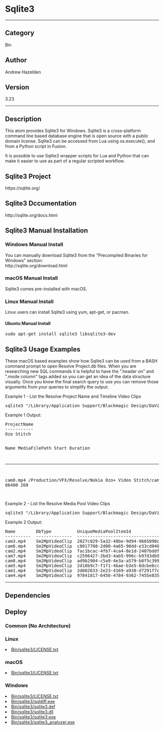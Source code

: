 # Sqlite3
___

## Category
Bin

## Author
Andrew Hazelden

## Version
3.23

___

## Description
<p>This atom provides Sqlite3 for Windows. Sqlite3 is a cross-platform command line based database engine that is open source with a public domain license. Sqlite3 can be accessed from Lua using os.execute(), and from a Python script in Fusion.</p>

<p>It is possible to use Sqlite3 wrapper scripts for Lua and Python that can make it easier to use as part of a regular scripted workflow.

<h2>Sqlite3 Project</h2>
<p>https://sqlite.org/</p>

<h2>Sqlite3 Dccumentation</h2>
<p>http://sqlite.org/docs.html</p>

<h2>Sqlite3 Manual Installation</h2>

<h3>Windows Manual Install</h3>
<p>You can manually download Sqlite3 from the "Precompiled Binaries for Windows" section:<br>
http://sqlite.org/download.html</p>

<h3>macOS Manual Install</h3>
<p>Sqlite3 comes pre-installed with macOS.</p>

<h3>Linux Manual Install</h3>
<p>Linux users can install Sqlite3 using yum, apt-get, or pacman.</p>

<h4>Ubuntu Manual Install</h4>
<pre>sudo apt-get install sqlite3 libsqlite3-dev</pre>

<h2>Sqlite3 Usage Examples</h2>
<p>These macOS based examples show how Sqlite3 can be used from a BASH command prompt to open Resolve Project.db files. When you are researching new SQL commands it is helpful to have the ".header on" and ".mode column" tags added so you can get an idea of the data structure visually. Once you know the final search query to use you can remove those arguments from your queries to simplify the output.<p>

<p>Example 1 - List the Resolve Project Name and Timeline Video Clips</p>

<pre>sqlite3 "/Library/Application Support/Blackmagic Design/DaVinci Resolve/Resolve Disk Database/Resolve Projects/Users/guest/Projects/Ozo Stitch/Project.db" ".header on" ".mode column" "SELECT ProjectName FROM SM_Project;" "SELECT Name, MediaFilePath, Start, Duration FROM Sm2TiItem WHERE DbType = 'Sm2TiVideoClip';"</pre>

<p>Example 1 Output:</p>
<pre>
ProjectName
-----------
Ozo Stitch

Name        MediaFilePath                                             Start       Duration  
----------  --------------------------------------------------------  ----------  ----------
cam8.mp4    /Production/VFX/Resolve/Nokia Ozo+ Video Stitch/cam8.mp4  86400       268      
</pre>

<p>Example 2 - List the Resolve Media Pool Video Clips</p>

<pre>sqlite3 "/Library/Application Support/Blackmagic Design/DaVinci Resolve/Resolve Disk Database/Resolve Projects/Users/guest/Projects/Ozo Stitch/Project.db" ".header on" ".mode column" "SELECT Name, DbType, UniqueMediaPoolItemId FROM Sm2MPMedia WHERE DbType = 'Sm2MpVideoClip';"</pre>

<p>Example 2 Output:</p>

<pre>
Name        DbType          UniqueMediaPoolItemId               
----------  --------------  ------------------------------------
cam3.mp4    Sm2MpVideoClip  2027c029-5a32-48be-9d94-9665090c37a5
cam6.mp4    Sm2MpVideoClip  c8017708-2d00-4a65-90dd-e33cd0408e88
cam2.mp4    Sm2MpVideoClip  fac1bcac-4fb7-4ca4-8e1d-2407bddf74f5
cam7.mp4    Sm2MpVideoClip  c2596427-2bd3-4ab5-996c-b97d3db93942
cam8.mp4    Sm2MpVideoClip  ad9b2904-c5a9-4e3a-a579-b8f5c3998c50
cam5.mp4    Sm2MpVideoClip  2d18b9c7-f1f1-4bae-b3e5-8dcbe6cc1d65
cam1.mp4    Sm2MpVideoClip  2d002633-2e23-4169-a938-d7291f7c15c3
cam4.mp4    Sm2MpVideoClip  97841817-6456-4784-9362-7455e835197b
</pre>

___

## Dependencies

## Deploy

### Common (No Architecture)

<ul>
</ul>

### Linux

<li><a href="https://gitlab.com/WeSuckLess/Reactor/-/blob/master/Atoms/com.AndrewHazelden.Sqlite3/Linux/Bin/sqlite3/LICENSE.txt?ref_type=heads">Bin/sqlite3/LICENSE.txt</a></li>

### macOS

<li><a href="https://gitlab.com/WeSuckLess/Reactor/-/blob/master/Atoms/com.AndrewHazelden.Sqlite3/Mac/Bin/sqlite3/LICENSE.txt?ref_type=heads">Bin/sqlite3/LICENSE.txt</a></li>

### Windows

<li><a href="https://gitlab.com/WeSuckLess/Reactor/-/blob/master/Atoms/com.AndrewHazelden.Sqlite3/Windows/Bin/sqlite3/LICENSE.txt?ref_type=heads">Bin/sqlite3/LICENSE.txt</a></li>
<li><a href="https://gitlab.com/WeSuckLess/Reactor/-/blob/master/Atoms/com.AndrewHazelden.Sqlite3/Windows/Bin/sqlite3/sqldiff.exe?ref_type=heads">Bin/sqlite3/sqldiff.exe</a></li>
<li><a href="https://gitlab.com/WeSuckLess/Reactor/-/blob/master/Atoms/com.AndrewHazelden.Sqlite3/Windows/Bin/sqlite3/sqlite3.def?ref_type=heads">Bin/sqlite3/sqlite3.def</a></li>
<li><a href="https://gitlab.com/WeSuckLess/Reactor/-/blob/master/Atoms/com.AndrewHazelden.Sqlite3/Windows/Bin/sqlite3/sqlite3.dll?ref_type=heads">Bin/sqlite3/sqlite3.dll</a></li>
<li><a href="https://gitlab.com/WeSuckLess/Reactor/-/blob/master/Atoms/com.AndrewHazelden.Sqlite3/Windows/Bin/sqlite3/sqlite3.exe?ref_type=heads">Bin/sqlite3/sqlite3.exe</a></li>
<li><a href="https://gitlab.com/WeSuckLess/Reactor/-/blob/master/Atoms/com.AndrewHazelden.Sqlite3/Windows/Bin/sqlite3/sqlite3_analyzer.exe?ref_type=heads">Bin/sqlite3/sqlite3_analyzer.exe</a></li>
